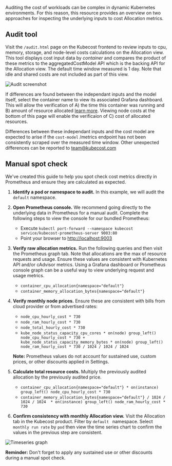 Auditing the cost of workloads can be complex in dynamic Kubernetes environments. For this reason, this resource provides an overview on two approaches for inspecting the underlying inputs to cost Allocation metrics. 

## Audit tool

Visit the `/audit.html` page on the Kubecost frontend to review inputs to cpu, memory, storage, and node-level costs calculations on the Allocation view. This tool displays cost input data by *container* and compares the product of these metrics to the aggregatedCostModel API which is the backing API for the Allocation view. The default time window measured is 1 day. Note that idle and shared costs are not included as part of this view. 

![Audit screenshot](/cpu-audit-table.png)

If differences are found between the independant inputs and the model itself, select the container name to view its associated Grafana dashboard. This will allow the verification of A) the time this container was running and B) amount of resource allocated [learn more](https://github.com/kubecost/cost-model/blob/develop/README.md#how-do-you-allocate-a-specific-amount-of-ramcpu-to-an-individual-pod-or-container). Viewing node costs at the bottom of this page will enable the verificaion of C) cost of allocated resources. 

Differences between these independant inputs and the cost model are expected to arise if the `cost-model` /metrics endpoint has not been consistently scraped over the measured time window. Other unexpected differences can be reported to <team@kubecost.com>

## Manual spot check
We've created this guide to help you spot check cost metrics directly in Prometheus and ensure they are calculated as expected.

1. **Identify a pod or namespace to audit.** In this example, we will audit the `default` namespace.  
2. **Open Prometheus console.** We recommend going directly to the underlying data in Prometheus for a manual audit. Complete the following steps to view the console for our bundled Prometheus:  

    * Execute `kubectl port-forward --namespace kubecost service/kubecost-prometheus-server 9003:80`
    * Point your browser to <http://localhost:9003>

3. **Verify raw allocation metrics.** Run the following queries and then visit the Prometheus graph tab. Note that allocations are the max of resource requests and usage. Ensure these values are consistent with Kubernetes API and/or cAdvisor metrics. Using a Grafana dashboard or Prometheus console graph can be a useful way to view underlying request and usage metrics.  

    * `container_cpu_allocation{namespace="default"}`
    * `container_memory_allocation_bytes{namespace="default"}`

4. **Verify monthly node prices.** Ensure these are consistent with bills from cloud provider or from advertised rates:  

    * `node_cpu_hourly_cost * 730`
    * `node_ram_hourly_cost * 730`
    * `node_total_hourly_cost * 730`
    * `kube_node_status_capacity_cpu_cores * on(node) group_left() node_cpu_hourly_cost * 730 + kube_node_status_capacity_memory_bytes * on(node) group_left() node_ram_hourly_cost * 730 / 1024 / 1024 / 1024`

    **Note:** Prometheus values do not account for sustained use, custom prices, or other discounts applied in Settings.  

5. **Calculate total resource costs.** Multiply the previously audited allocation by the previously audited price.  

    * `container_cpu_allocation{namespace="default"} * on(instance) group_left() node_cpu_hourly_cost * 730`
    * `container_memory_allocation_bytes{namespace="default"} / 1024 / 1024 / 1024  * on(instance) group_left() node_ram_hourly_cost * 730`

6. **Confirm consistency with monthly Allocation view.** Visit the Allocation tab in the Kubecost product. Filter by `default ` namespace. Select `monthly run rate` by `pod` then view the time series chart to confirm the values in the previous step are consistent.  

![Timeseries graph](images/audit-graph.png)

**Reminder:** Don't forget to apply any sustained use or other discounts during a manual spot check.
